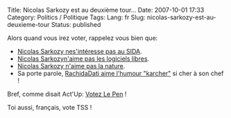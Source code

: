 Title: Nicolas Sarkozy est au deuxième tour...
Date: 2007-10-01 17:33
Category: Politics / Politique
Tags:
Lang: fr
Slug: nicolas-sarkozy-est-au-deuxieme-tour
Status: published

Alors quand vous irez voter, rappelez vous bien que:

-   [Nicolas Sarkozy nes'intéresse pas au SIDA](\%22http://www.aides.org/presse/communiques/sarkozy-2-actu.php\%22).
-   [Nicolas Sarkozyn'aime pas les logiciels libres](\%22http://www.ffii.fr/sarkozy-presidentielle-2007\%22).
-   [Nicolas Sarkozy n'aime pas la nature](\%22http://www.lalliance-2007.org/index.php?page=notes&parti=HDDB45794bbf919f8&mode=campagne\%22).
-   Sa porte parole, [RachidaDati aime l'humour "karcher"](\%22http://youtube.com/watch?v=xR7pHvh-y5A\%22) si cher à son chef !

Bref, comme disait Act'Up: [Votez Le Pen](\%22http://www.indigenes37.org/IMG/arton141.jpg\%22) !  
  
Toi aussi, français, vote TSS !
